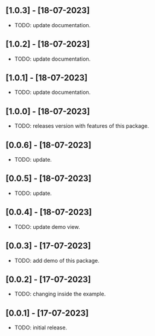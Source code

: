 ## [1.0.3] - [18-07-2023]

* TODO: update documentation.

## [1.0.2] - [18-07-2023]

* TODO: update documentation.

## [1.0.1] - [18-07-2023]

* TODO: update documentation.

## [1.0.0] - [18-07-2023]

* TODO: releases version with features of this package.

## [0.0.6] - [18-07-2023]

* TODO: update.

## [0.0.5] - [18-07-2023]

* TODO: update.

## [0.0.4] - [18-07-2023]

* TODO: update demo view.

## [0.0.3] - [17-07-2023]

* TODO: add demo of this package.

## [0.0.2] - [17-07-2023]

* TODO: changing inside the example.

## [0.0.1] - [17-07-2023]

* TODO: initial release.
